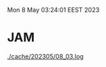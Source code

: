 Mon  8 May 03:24:01 EEST 2023
# JAM
<a href='./cache/202305/08_03.log'>./cache/202305/08_03.log</a>
